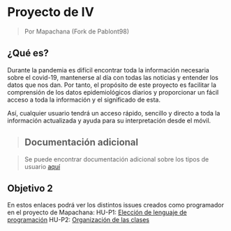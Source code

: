# Proyecto de IV

> Por Mapachana 
(Fork de Pablont98)

## ¿Qué es?

Durante la pandemia es difícil encontrar toda la información necesaria sobre el covid-19, mantenerse al día con todas las noticias y entender los datos que nos dan. Por tanto, el propósito de este proyecto es facilitar la comprensión de los datos epidemiológicos diarios y proporcionar un fácil acceso a toda la información y el significado de esta.

Así, cualquier usuario tendrá un acceso rápido, sencillo y directo a toda la información actualizada y ayuda para su interpretación desde el móvil.

> ## Documentación adicional

> Se puede encontrar documentación adicional sobre los tipos de usuario [aquí](https://github.com/Mapachana/Proyecto-IV/blob/Objetivo-1/docs/objetivo1.md)

## Objetivo 2
En estos enlaces podrá ver los distintos issues creados como programador en el proyecto de Mapachana:
HU-P1: [Elección de lenguaje de programación](https://github.com/Mapachana/Proyecto-IV/issues/6)
HU-P2: [Organización de las clases](https://github.com/Mapachana/Proyecto-IV/issues/7)
